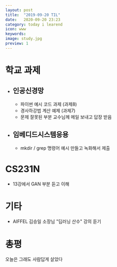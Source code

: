 ```yaml
---
layout: post
title:  "2019-09-20 TIL"
date:   2020-09-20 23:23
category: today i learend
icon: www
keywords: 
image: study.jpg
preview: 1
---
```


# 학교 과제

- ## 인공신경망
    - 파이썬 예시 코드 과제 (과제8)
    - 경사하강법 계산 예제 (과제7)
    - 문제 잘못된 부분 교수님께 메일 보내고 답장 받음

- ## 임베디드시스템응용
    - mkdir /  grep 명령어 예시 만들고 녹화해서 제출

# CS231N
- 13강에서 GAN 부분 듣고 이해

# 기타
- AIFFEL 김승일 소장님 "딥러닝 산수" 강의 듣기


# 총평

오늘은 그래도 사람답게 살았다